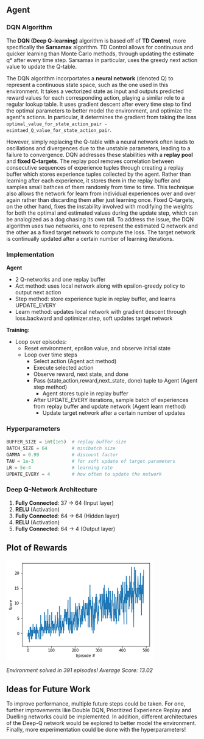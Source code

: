 ## Agent

### DQN Algorithm

The **DQN (Deep Q-learning)** algorithm is based off of **TD Control**, more specifically the **Sarsamax** algorithm. TD Control allows for continuous and quicker learning than Monte Carlo methods, through updating the estimate q* after every time step. Sarsamax in particular, uses the greedy next action value to update the Q-table.

The DQN algorithm incorportates a **neural network** (denoted Q) to represent a continuous state space, such as the one used in this environment. It takes a vectorized state as input and outputs predicted reward values for each corresponding action, playing a similar role to a regular lookup table. It uses gradient descent after every time step to find the optimal parameters to better model the environment, and optimize the agent's actions. In particular, it determines the gradient from taking the loss `optimal_value_for_state_action_pair - esimtaed_Q_value_for_state_action_pair`. 

However, simply replacing the Q-table with a neural network often leads to oscillations and divergences due to the unstable parameters, leading to a failure to convergence. DQN addresses these stabilities with a **replay pool** and **fixed Q-targets**. The replay pool removes correlation between consecutive sequences of experience tuples through creating a replay buffer which stores experience tuples collected by the agent. Rather than learning after each experience, it stores them in the replay buffer and samples small bathces of them randomly from time to time. This technique also allows the network for learn from individual experiences over and over again rather than discarding them after just learning once. Fixed Q-targets, on the other hand, fixes the instability involved with modifying the weights for both the optimal and estimated values during the update step, which can be analogized as a dog chasing its own tail. To address the issue, the DQN algorithm uses two networks, one to represent the estimated Q network and the other as a fixed target network to compute the loss. The target network is continually updated after a certain number of learning iterations.  

### Implementation

**Agent**
- 2 Q-networks and one replay buffer
- Act method: uses local network along with epsilon-greedy policy to output next action
- Step method: store experience tuple in replay buffer, and learns UPDATE_EVERY
- Learn method: updates local network with gradient descent through loss.backward and optimizer.step, soft updates target network

**Training:**
- Loop over episodes:
  - Reset environment, epsilon value, and observe initial state
  - Loop over time steps
    - Select action (Agent act method)
    - Execute selected action
    - Observe reward, next state, and done
    - Pass (state,action,reward,next_state, done) tuple to Agent (Agent step method)
      - Agent stores tuple in replay buffer
    - After UPDATE_EVERY iterations, sample batch of experiences from replay buffer and update network (Agent learn method)
      - Update target network after a certain number of updates

### Hyperparameters
```python
BUFFER_SIZE = int(1e5)  # replay buffer size
BATCH_SIZE = 64         # minibatch size
GAMMA = 0.99            # discount factor
TAU = 1e-3              # for soft update of target parameters
LR = 5e-4               # learning rate 
UPDATE_EVERY = 4        # how often to update the network 
```      

### Deep Q-Network Architecture
1. **Fully Connected**: 37 → 64 (Input layer)
2. **RELU** (Activation)
3. **Fully Connected**: 64 → 64 (Hidden layer)
4. **RELU** (Activation)
5. **Fully Connected**: 64 → 4 (Output layer)


## Plot of Rewards
![Plot of Rewards](/assets/training.png "Plot of Rewards")

_Environment solved in 391 episodes!	Average Score: 13.02_


## Ideas for Future Work
To improve performance, multiple future steps could be taken. For one, further improvements like Double DQN, Prioritized Experience Replay and Duelling networks could be implemented. In addition, different architectures of the Deep-Q network would be explored to better model the environment. Finally, more experimentation could be done with the hyperparameters! 
